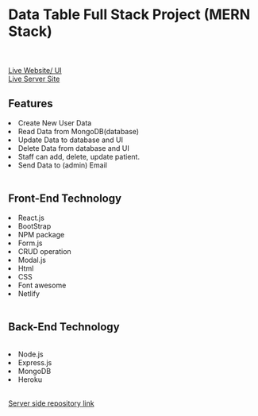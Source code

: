 # Data Table Full Stack Project (MERN Stack)<br><br>
<a href="">Live Website/ UI</a>
<br>
<a href="https://powerful-tundra-11389.herokuapp.com/">Live Server Site</a>
<h2>Features</h2>
<li>Create New User Data</li>
<li>Read Data from MongoDB(database)</li>
<li>Update Data to database and UI</li>
<li>Delete Data from database and UI</li>
<li>Staff can add, delete, update patient.</li>
<li>Send Data to (admin) Email</li>


<br>
<h2>Front-End Technology</h2>
<li>React.js</li>
<li>BootStrap</li>
<li>NPM package</li>
<li>Form.js</li>
<li>CRUD operation</li>
<li>Modal.js</li>
<li>Html</li>
<li>CSS</li>
<li>Font awesome</li>
<li>Netlify</li>
<br>

<h2>Back-End Technology</h2><br>
<li>Node.js</li>
<li>Express.js</li>
<li>MongoDB</li>
<li>Heroku</li>

<br>

<a href="https://github.com/Shahman-Riaz/medi-care-hospital-server">Server side repository link</a>
<br>
